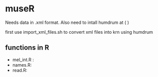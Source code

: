 # museR

Needs data in .xml format. Also need to intall humdrum at (  )

first use import_xml_files.sh to convert xml files into krn using humdrum

## functions in R

* mel_int.R : 
* names.R:
* read.R:
